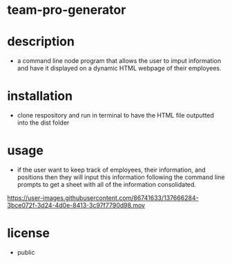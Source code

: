 # team-pro-generator

# description 
- a command line node program that allows the user to imput information and have it displayed on a dynamic HTML webpage of their employees. 

# installation 
- clone respository and run in terminal to have the HTML file outputted into the dist folder 

# usage 
- if the user want to keep track of employees, their information, and positions then they will input this information following the command line prompts to get a sheet with all of the information consolidated. 


https://user-images.githubusercontent.com/86741633/137666284-3bce072f-3d24-4d0e-8413-3c97f7790d98.mov

# license 
- public 

